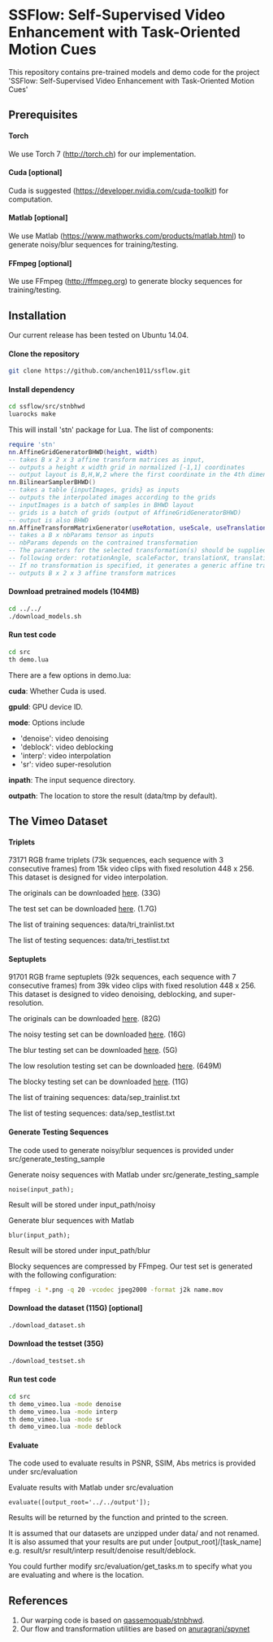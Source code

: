 # SSFlow: Self-Supervised Video Enhancement with Task-Oriented Motion Cues

This repository contains pre-trained models and demo code for the project 'SSFlow: Self-Supervised Video Enhancement with Task-Oriented Motion Cues'

## Prerequisites

#### Torch
We use Torch 7 (http://torch.ch) for our implementation.

#### Cuda [optional]
Cuda is suggested (https://developer.nvidia.com/cuda-toolkit) for computation.

#### Matlab [optional]
We use Matlab (https://www.mathworks.com/products/matlab.html) to generate noisy/blur sequences for training/testing.

#### FFmpeg [optional]
We use FFmpeg (http://ffmpeg.org) to generate blocky sequences for training/testing.

## Installation
Our current release has been tested on Ubuntu 14.04.

#### Clone the repository
```sh
git clone https://github.com/anchen1011/ssflow.git
```

#### Install dependency
```sh
cd ssflow/src/stnbhwd
luarocks make
```
This will install 'stn' package for Lua. The list of components:
```lua
require 'stn'
nn.AffineGridGeneratorBHWD(height, width)
-- takes B x 2 x 3 affine transform matrices as input, 
-- outputs a height x width grid in normalized [-1,1] coordinates
-- output layout is B,H,W,2 where the first coordinate in the 4th dimension is y, and the second is x
nn.BilinearSamplerBHWD()
-- takes a table {inputImages, grids} as inputs
-- outputs the interpolated images according to the grids
-- inputImages is a batch of samples in BHWD layout
-- grids is a batch of grids (output of AffineGridGeneratorBHWD)
-- output is also BHWD
nn.AffineTransformMatrixGenerator(useRotation, useScale, useTranslation)
-- takes a B x nbParams tensor as inputs
-- nbParams depends on the contrained transformation
-- The parameters for the selected transformation(s) should be supplied in the
-- following order: rotationAngle, scaleFactor, translationX, translationY
-- If no transformation is specified, it generates a generic affine transformation (nbParams = 6)
-- outputs B x 2 x 3 affine transform matrices
```

#### Download pretrained models (104MB) 
```sh
cd ../../
./download_models.sh
``` 

#### Run test code
```sh
cd src
th demo.lua
```

There are a few options in demo.lua:

**cuda**: Whether Cuda is used.

**gpuId**: GPU device ID.

**mode**: Options include
- 'denoise': video denoising 
- 'deblock': video deblocking
- 'interp': video interpolation
- 'sr': video super-resolution

**inpath**: The input sequence directory.

**outpath**: The location to store the result (data/tmp by default).


## The Vimeo Dataset

#### Triplets

73171 RGB frame triplets (73k sequences, each sequence with 3 consecutive frames) from 15k video clips with fixed resolution 448 x 256. This dataset is designed for video interpolation. 

The originals can be downloaded [here](http://data.csail.mit.edu/tofu/dataset/vimeo_tri.zip). (33G)

The test set can be downloaded [here](http://data.csail.mit.edu/tofu/testset/vimeo_tri_test.zip). (1.7G)

The list of training sequences: data/tri_trainlist.txt

The list of testing sequences: data/tri_testlist.txt

#### Septuplets

91701 RGB frame septuplets (92k sequences, each sequence with 7 consecutive frames) from 39k video clips with fixed resolution 448 x 256. This dataset is designed to video denoising, deblocking, and super-resolution.

The originals can be downloaded [here](http://data.csail.mit.edu/tofu/dataset/vimeo_sep.zip). (82G)

The noisy testing set can be downloaded [here](http://data.csail.mit.edu/tofu/testset/vimeo_sep_noisy.zip). (16G)

The blur testing set can be downloaded [here](http://data.csail.mit.edu/tofu/testset/vimeo_sep_blur.zip). (5G)

The low resolution testing set can be downloaded [here](http://data.csail.mit.edu/tofu/testset/vimeo_sep_low.zip). (649M)

The blocky testing set can be downloaded [here](http://data.csail.mit.edu/tofu/testset/vimeo_sep_block.zip). (11G)

The list of training sequences: data/sep_trainlist.txt

The list of testing sequences: data/sep_testlist.txt

#### Generate Testing Sequences

The code used to generate noisy/blur sequences is provided under src/generate_testing_sample

Generate noisy sequences with Matlab under src/generate_testing_sample
```
noise(input_path);
``` 
Result will be stored under input_path/noisy

Generate blur sequences with Matlab
```
blur(input_path);
```
Result will be stored under input_path/blur

Blocky sequences are compressed by FFmpeg. Our test set is generated with the following configuration:
```sh
ffmpeg -i *.png -q 20 -vcodec jpeg2000 -format j2k name.mov 
```

#### Download the dataset (115G) [optional]
```sh
./download_dataset.sh
``` 

#### Download the testset (35G) 
```sh
./download_testset.sh
``` 

#### Run test code
```sh
cd src
th demo_vimeo.lua -mode denoise
th demo_vimeo.lua -mode interp
th demo_vimeo.lua -mode sr
th demo_vimeo.lua -mode deblock
```

#### Evaluate

The code used to evaluate results in PSNR, SSIM, Abs metrics is provided under src/evaluation

Evaluate results with Matlab under src/evaluation
```
evaluate([output_root='../../output']);
``` 

Results will be returned by the function and printed to the screen.

It is assumed that our datasets are unzipped under data/ and not renamed. It is also assumed that your results are put under [output_root]/[task_name] e.g. result/sr result/interp result/denoise result/deblock. 

You could further modify src/evaluation/get_tasks.m to specify what you are evaluating and where is the location. 

## References
1. Our warping code is based on [qassemoquab/stnbhwd](https://github.com/qassemoquab/stnbhwd).
2. Our flow and transformation utilities are based on [anuragranj/spynet](https://github.com/anuragranj/spynet)
